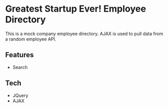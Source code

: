 # Greatest Startup Ever!  Employee Directory

This is a mock company employee directory.  AJAX is used to pull data from a random employee API.

## Features
 - Search
 
## Tech
 - JQuery
 - AJAX
